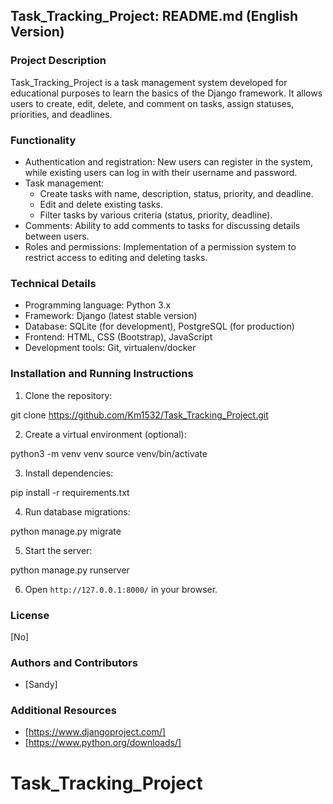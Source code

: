 ## Task_Tracking_Project: README.md (English Version)

### Project Description

Task_Tracking_Project is a task management system developed for educational purposes to learn the basics of the Django framework. It allows users to create, edit, delete, and comment on tasks, assign statuses, priorities, and deadlines.

### Functionality

* Authentication and registration: New users can register in the system, while existing users can log in with their username and password. 
* Task management:
    * Create tasks with name, description, status, priority, and deadline.
    * Edit and delete existing tasks.
    * Filter tasks by various criteria (status, priority, deadline).
* Comments: Ability to add comments to tasks for discussing details between users.
* Roles and permissions: Implementation of a permission system to restrict access to editing and deleting tasks.

### Technical Details

* Programming language: Python 3.x
* Framework: Django (latest stable version)
* Database: SQLite (for development), PostgreSQL (for production)
* Frontend: HTML, CSS (Bootstrap), JavaScript
* Development tools: Git, virtualenv/docker

### Installation and Running Instructions

1. Clone the repository:

git clone https://github.com/Km1532/Task_Tracking_Project.git

2. Create a virtual environment (optional):

python3 -m venv venv
source venv/bin/activate


3. Install dependencies:

pip install -r requirements.txt


4. Run database migrations:

python manage.py migrate


5. Start the server:

python manage.py runserver


6. Open `http://127.0.0.1:8000/` in your browser.

### License

[No]

### Authors and Contributors

* [Sandy]

### Additional Resources

* [https://www.djangoproject.com/]
* [https://www.python.org/downloads/]


# Task_Tracking_Project 

